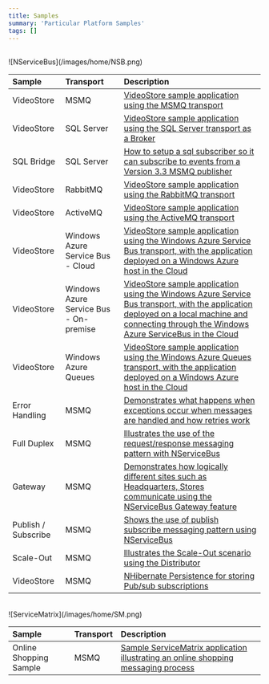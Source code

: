 ```yaml
---
title: Samples
summary: 'Particular Platform Samples'
tags: []
---
```

<br>
![NServiceBus](/images/home/NSB.png)

| Sample | Transport | Description | 
|:----|:----|:----|
| VideoStore | MSMQ | [VideoStore sample application using the MSMQ transport](https://github.com/Particular/NServiceBus.Msmq.Samples/tree/master/VideoStore.Msmq) |
| VideoStore | SQL Server | [VideoStore sample application using the SQL Server transport as a Broker](https://github.com/Particular/NServiceBus.SqlServer.Samples/tree/master/VideoStore.SqlServer) |
| SQL Bridge | SQL Server | [How to setup a sql subscriber so it can subscribe to events from a Version 3.3 MSMQ publisher](https://github.com/Particular/NServiceBus.SqlServer.Samples/tree/master/SqlBridge) |
| VideoStore | RabbitMQ | [VideoStore sample application using the RabbitMQ transport](https://github.com/Particular/NServiceBus.RabbitMQ.Samples) |
| VideoStore | ActiveMQ | [VideoStore sample application using the ActiveMQ transport](https://github.com/Particular/NServiceBus.RabbitMQ.Samples) |
| VideoStore | Windows Azure Service Bus - Cloud | [VideoStore sample application using the Windows Azure Service Bus transport, with the application deployed on a  Windows Azure host in the Cloud](https://github.com/Particular/NServiceBus.Azure.Samples/tree/master/VideoStore.AzureServiceBus.Cloud) |
| VideoStore | Windows Azure Service Bus - On-premise | [VideoStore sample application using the Windows Azure Service Bus transport, with the application deployed on a local machine and connecting through the Windows Azure ServiceBus in the Cloud](https://github.com/Particular/NServiceBus.Azure.Samples/tree/master/VideoStore.AzureServiceBus.OnPremises) |
| VideoStore | Windows Azure Queues | [VideoStore sample application using the Windows Azure Queues transport, with the application deployed on a  Windows Azure host in the Cloud](https://github.com/Particular/NServiceBus.Azure.Samples/tree/master/VideoStore.AzureStorageQueues.Cloud) |
| Error Handling  | MSMQ | [Demonstrates what happens when exceptions occur when messages are handled and how retries work](https://github.com/Particular/NServiceBus.Msmq.Samples/tree/master/ErrorHandling) |
| Full Duplex  | MSMQ | [Illustrates the use of the request/response messaging pattern with NServiceBus](https://github.com/Particular/NServiceBus.Msmq.Samples/tree/master/FullDuplex) |
| Gateway  | MSMQ | [Demonstrates how logically different sites such as Headquarters, Stores communicate using the NServiceBus Gateway feature](https://github.com/Particular/NServiceBus.Msmq.Samples/tree/master/Gateway) |
| Publish / Subscribe  | MSMQ | [Shows the use of publish subscribe messaging pattern using NServiceBus](https://github.com/Particular/NServiceBus.Msmq.Samples/tree/master/PubSub) |
| Scale-Out  | MSMQ | [Illustrates the Scale-Out scenario using the Distributor](https://github.com/Particular/NServiceBus.Msmq.Samples/tree/master/ScaleOut) |
| VideoStore | MSMQ | [NHibernate Persistence for storing Pub/sub subscriptions](https://github.com/Particular/NServiceBus.NHibernate.Samples) |


<br>
![ServiceMatrix](/images/home/SM.png)


| Sample | Transport | Description | 
|:----|:----|:----|
| Online Shopping Sample | MSMQ | [Sample ServiceMatrix application illustrating an online shopping messaging process](https://github.com/Particular/ServiceMatrix.Samplesq) |
